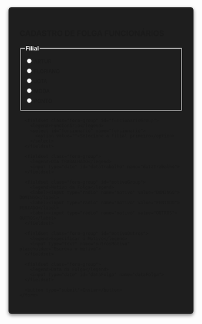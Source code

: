 <html lang="pt-BR">
<head>
  <meta charset="UTF-8" />
  <meta name="viewport" content="width=device-width, initial-scale=1.0"/>
  <title>Cadastro de Folga Funcionários</title>
  <style>
    :root {
      --bg-color: #121212;
      --card-color: #1e1e1e;
      --text-color: #ffffff;
      --input-bg: #2c2c2c;
      --border-color: #444;
      --highlight-color: #673ab7;
    }

    body {
      font-family: Arial, sans-serif;
      background-color: var(--bg-color);
      color: var(--text-color);
      margin: 0;
      padding: 0;
      display: flex;
      justify-content: center;
      align-items: flex-start;
      min-height: 100vh;
      overflow-y: auto;
    }

    .form-container {
      background: var(--card-color);
      padding: 30px;
      border-radius: 8px;
      box-shadow: 0 4px 10px rgba(0, 0, 0, 0.5);
      width: 100%;
      max-width: 800px;
      box-sizing: border-box;
    }

    .form-group {
      margin-bottom: 20px;
    }

    .form-group legend {
      font-size: 16px;
      font-weight: bold;
      color: var(--text-color);
      margin-bottom: 10px;
    }

    .radio-group label,
    .select-group select,
    input[type="date"],
    input[type="text"],
    select {
      display: block;
      font-size: 14px;
      padding: 10px;
      border-radius: 4px;
      border: 1px solid var(--border-color);
      margin-bottom: 8px;
      cursor: pointer;
      background: var(--input-bg);
      color: var(--text-color);
      width: 100%;
      box-sizing: border-box;
    }

    option {
      background: var(--input-bg);
      color: var(--text-color);
    }

    button {
      background: var(--highlight-color);
      color: white;
      border: none;
      padding: 12px;
      border-radius: 5px;
      font-size: 16px;
      cursor: pointer;
      width: 100%;
      margin-top: 10px;
      transition: background 0.3s;
    }

    button:hover {
      background: #5e35b1;
    }

    #motivoOutros {
      display: none;
    }

    #filialGroup label,
    #motivoGroup label,
    #funcionarioGroup label {
      display: block;
      margin-bottom: 8px;
    }
  </style>
</head>
<body>
  <div class="form-container">
    <h2>CADASTRO DE FOLGA FUNCIONÁRIOS</h2>
    <form id="form" method="POST">
      <fieldset class="form-group" id="filialGroup">
        <legend>Filial</legend>
        <label><input type="radio" name="filial" value="ARTUR"> ARTUR</label>
        <label><input type="radio" name="filial" value="FLORIANO"> FLORIANO</label>
        <label><input type="radio" name="filial" value="JOTA"> JOTA</label>
        <label><input type="radio" name="filial" value="MODA"> MODA</label>
        <label><input type="radio" name="filial" value="PONTO"> PONTO</label>
      </fieldset>

      <fieldset class="form-group" id="funcionarioGroup">
        <legend>Funcionário</legend>
        <select id="funcionario" name="funcionario">
          <option value="">Selecione a filial primeiro</option>
        </select>
      </fieldset>

      <fieldset class="form-group">
        <legend>DIA TRABALHADO</legend>
        <input type="date" id="dataTrabalho" name="dataTrabalho">
      </fieldset>

      <fieldset class="form-group" id="motivoGroup">
        <legend>Motivo da Folga</legend>
        <label><input type="radio" name="motivo" value="DOMINGO"> DOMINGO</label>
        <label><input type="radio" name="motivo" value="FERIADO"> FERIADO</label>
        <label><input type="radio" name="motivo" value="OUTROS"> OUTROS</label>
      </fieldset>

      <fieldset class="form-group" id="motivoOutros">
        <legend>Especificar o Motivo</legend>
        <input type="text" name="outrosMotivo" placeholder="Escreva o motivo">
      </fieldset>

      <fieldset class="form-group">
        <legend>Data da Folga</legend>
        <input type="date" id="dataFolga" name="dataFolga">
      </fieldset>

      <button type="submit">Enviar</button>
    </form>
  </div>

  <script>
    const funcionariosPorFilial = {
      "ARTUR": ["FERNANDA", "LUCILENE"],
      "FLORIANO": ["FERNANDA", "MEIRE", "SARA", "THACIANNE"],
      "JOTA": ["BRUNO", "CARINA", "DENISE", "FABIOLA", "JÉSSICA", "LOUISE", "NATALIA", "PRISCILA", "RAYSSA", "VERA"],
      "MODA": ["ANA CLARA", "DAIANE", "JÉSSICA", "MARCIA", "NAISE", "MARIA"],
      "PONTO": ["DANIELA", "DEBORA", "ISADORA", "PAULA", "PRISCILA", "SANDY", "SÔNIA", "SUELI"]
    };

    document.getElementById('filialGroup').addEventListener('change', function() {
      const filialSelecionada = document.querySelector('input[name="filial"]:checked');
      const funcionarioSelect = document.getElementById('funcionario');
      funcionarioSelect.innerHTML = "<option value=''>Selecione um funcionário</option>";

      if (filialSelecionada) {
        funcionariosPorFilial[filialSelecionada.value].forEach(function(funcionario) {
          const option = document.createElement("option");
          option.value = funcionario;
          option.textContent = funcionario;
          funcionarioSelect.appendChild(option);
        });
      }
    });

    document.querySelectorAll('input[name="motivo"]').forEach(function(radio) {
      radio.addEventListener('change', function () {
        const dataTrabalhoInput = document.getElementById("dataTrabalho");
        const dataFolgaInput = document.getElementById("dataFolga");
        const motivoOutrosField = document.getElementById("motivoOutros");

        if (!dataTrabalhoInput.value) {
          alert("Selecione primeiro a Data de Trabalho!");
          this.checked = false;
          return;
        }

        const dataTrabalho = new Date(dataTrabalhoInput.value);
        const maxDate = new Date(dataTrabalho);

        if (this.value === "DOMINGO") {
          maxDate.setDate(dataTrabalho.getDate() + 7);
        } else if (this.value === "FERIADO" || this.value === "OUTROS") {
          maxDate.setDate(dataTrabalho.getDate() + 30);
        }

        dataFolgaInput.min = dataTrabalho.toISOString().split('T')[0];
        dataFolgaInput.max = maxDate.toISOString().split('T')[0];

        motivoOutrosField.style.display = this.value === "OUTROS" ? "block" : "none";
      });
    });

    document.getElementById("form").addEventListener("submit", function (event) {
      event.preventDefault();
      const formData = new FormData(this);

      // Coleta os dados do formulário
      const dados = [
        formData.get("filial"),
        formData.get("funcionario"),
        formData.get("dataTrabalho"),
        formData.get("motivo"),
        formData.get("dataFolga"),
        formData.get("outrosMotivo")
      ];

      // Chama a função do Google Apps Script
      google.script.run
        .withSuccessHandler(function() {
          alert("Folga cadastrada com sucesso!");
          this.reset();
        })
        .withFailureHandler(function(erro) {
          alert("Erro ao enviar os dados: " + erro.message);
        })
        .processarNovaFolga(dados);
    });
  </script>
</body>
</html>
